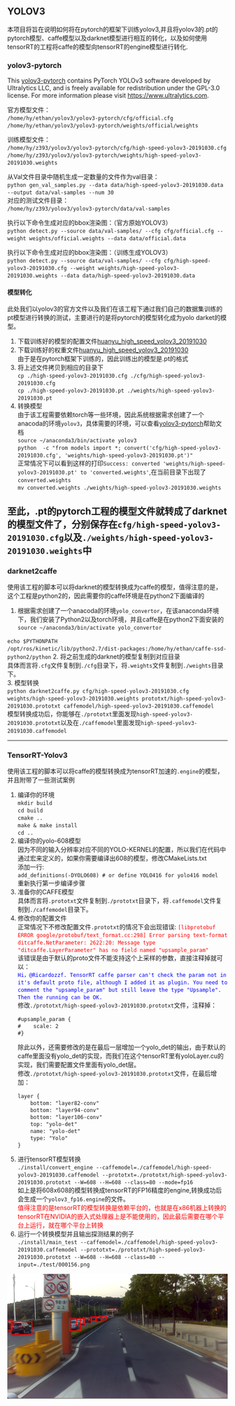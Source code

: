 ## YOLOV3
本项目将旨在说明如何将在pytorch的框架下训练yolov3,并且将yolov3的.pt的pytorch模型、caffe模型以及darknet模型进行相互的转化，以及如何使用tensorRT的工程将caffe的模型向tensorRT的engine模型进行转化.

### yolov3-pytorch
This [yolov3-pytorch](./yolov3-pytorch/README.md) contains PyTorch YOLOv3 software developed by Ultralytics LLC, and is freely available for redistribution under the GPL-3.0 license. For more information please visit https://www.ultralytics.com.  

官方模型文件：  
`/home/hy/ethan/yolov3/yolov3-pytorch/cfg/official.cfg`  
`/home/hy/ethan/yolov3/yolov3-pytorch/weights/official/weights`  

训练模型文件：  
`/home/hy/z393/yolov3/yolov3-pytorch/cfg/high-speed-yolov3-20191030.cfg`  
`/home/hy/z393/yolov3/yolov3-pytorch/weights/high-speed-yolov3-20191030.weights`  

从Val文件目录中随机生成一定数量的文件作为val目录：  
`python gen_val_samples.py --data data/high-speed-yolov3-20191030.data --output data/val-samples --num 30`  
对应的测试文件目录：  
`/home/hy/z393/yolov3/yolov3-pytorch/data/val-samples`  

执行以下命令生成对应的bbox渲染图：（官方原始YOLOV3）  
`python detect.py --source data/val-samples/ --cfg cfg/official.cfg --weight weights/official.weights --data data/official.data`  

执行以下命令生成对应的bbox渲染图：（训练生成YOLOV3）  
`python detect.py --source data/val-samples/ --cfg cfg/high-speed-yolov3-20191030.cfg --weight weights/high-speed-yolov3-20191030.weights --data data/high-speed-yolov3-20191030.data`  

#### 模型转化
此处我们以yolov3的官方文件以及我们在该工程下通过我们自己的数据集训练的pt模型进行转换的测试，主要进行的是将pytorch的模型转化成为yolo darket的模型。  
1. 下载训练好的模型的配置文件[huanyu_high_speed_yolov3_20191030](http://47.100.39.180/download/inDriving/model/yolo/yolov3-pytorch/cfg/high-speed-yolov3-20191030.cfg)  
2. 下载训练好的权重文件[huanyu_high_speed_yolov3_20191030](http://47.100.39.180/download/inDriving/model/yolo/yolov3-pytorch/weights/high-speed-yolov3-20191030.pt)  
由于是在pytorch框架下训练的，因此训练出的模型是.pt的格式  
3. 将上述文件拷贝到相应的目录下  
`cp ./high-speed-yolov3-20191030.cfg ./cfg/high-speed-yolov3-20191030.cfg`  
`cp ./high-speed-yolov3-20191030.pt ./weights/high-speed-yolov3-20191030.pt`  
4. 转换模型  
由于该工程需要依赖torch等一些环境，因此系统根据需求创建了一个anacoda的环境`yolov3`，具体需要的环境，可以查看[yolov3-pytorch](./yolov3-pytorch/README.md)帮助文档  
`source ~/anaconda3/bin/activate yolov3`  
`python  -c "from models import *; convert('cfg/high-speed-yolov3-20191030.cfg', 'weights/high-speed-yolov3-20191030.pt')"`  
正常情况下可以看到这样的打印`Success: converted 'weights/high-speed-yolov3-20191030.pt' to 'converted.weights'`,在当前目录下出现了`converted.weights`  
`mv converted.weights ./weights/high-speed-yolov3-20191030.weights`  

至此，**.pt**的pytorch工程的模型文件就转成了**darknet**的模型文件了，分别保存在`cfg/high-speed-yolov3-20191030.cfg`以及`./weights/high-speed-yolov3-20191030.weights`中
---  

### darknet2caffe
使用该工程的脚本可以将darknet的模型转换成为caffe的模型，值得注意的是，这个工程是python2的，因此需要你的caffe环境是在python2下面编译的  
1. 根据需求创建了一个anacoda的环境`yolo_convertor`，在该anaconda环境下，我们安装了Python2以及torch环境，并且caffe是在python2下面安装的 
`source ~/anaconda3/bin/activate yolo_convertor`  
 
`echo $PYTHONPATH`  
    ```
    /opt/ros/kinetic/lib/python2.7/dist-packages:/home/hy/ethan/caffe-ssd-python2/python
    ```
2. 将之前生成的darknet的模型复制到对应目录  
具体而言将`.cfg`文件复制到`./cfg`目录下，将`.weights`文件复制到`./weights`目录下。  
3. 模型转换  
`python darknet2caffe.py cfg/high-speed-yolov3-20191030.cfg weights/high-speed-yolov3-20191030.weights prototxt/high-speed-yolov3-20191030.prototxt caffemodel/high-speed-yolov3-20191030.caffemodel`  
模型转换成功后，你能够在`./prototxt`里面发现`high-speed-yolov3-20191030.prototxt`以及在`./caffemodel`里面发现`high-speed-yolov3-20191030.caffemodel`  

---

### TensorRT-Yolov3
使用该工程的脚本可以将caffe的模型转换成为tensorRT加速的`.engine`的模型，并且附带了一些测试案例  
1. 编译你的环境  
`mkdir build`  
`cd build`  
`cmake ..`  
`make & make install`  
`cd ..`  
2. 编译你的yolo-608模型  
因为不同的输入分辨率对应不同的YOLO-KERNEL的配置，所以我们在代码中通过宏来定义的，如果你需要编译出608的模型，修改CMakeLists.txt  
添加一行:  
`add_definitions(-DYOLO608) # or define YOLO416 for yolo416 model`  
重新执行第一步编译步骤  
3. 准备你的CAFFE模型  
具体而言将`.prototxt`文件复制到`./prototxt`目录下，将`.caffemodel`文件复制到`./caffemodel`目录下。  
4. 修改你的配置文件  
正常情况下不修改配置文件`.prototxt`的情况下会出现错误:  <font color=red>```[libprotobuf ERROR google/protobuf/text_format.cc:298] Error parsing text-format ditcaffe.NetParameter: 2622:20: Message type "ditcaffe.LayerParameter" has no field named "upsample_param"```</font>  
该错误是由于默认的proto文件不能支持这个上采样的参数，直接注释掉就可以：  
<font color=blue>```Hi，@Ricardozzf. TensorRT caffe parser can't check the param not in it's default proto file, although I added it as plugin. You need to comment the "upsample_param" but still leave the type "Upsample". Then the running can be OK.```</font>  
修改`./prototxt/high-speed-yolov3-20191030.prototxt`文件，注释掉：  
    ```
    #upsample_param {
    #    scale: 2
    #}
    ```
    除此以外，还需要修改的是在最后一层增加一个yolo_det的输出，由于默认的caffe里面没有yolo_det的实现，而我们在这个tensorRT里有yoloLayer.cu的实现，我们需要配置文件里面有yolo_det层。  
    修改`./prototxt/high-speed-yolov3-20191030.prototxt`文件，在最后增加：  
    ```
    layer {
        bottom: "layer82-conv"
        bottom: "layer94-conv"
        bottom: "layer106-conv"
        top: "yolo-det"
        name: "yolo-det"
        type: "Yolo"
    }
    ```
5. 进行tensorRT模型转换  
`./install/convert_engine --caffemodel=./caffemodel/high-speed-yolov3-20191030.caffemodel --prototxt=./prototxt/high-speed-yolov3-20191030.prototxt --W=608 --H=608 --class=80 --mode=fp16`  
如上是将608x608的模型转换成tensorRT的FP16精度的engine,转换成功后会生成一个`yolov3_fp16.engine`的文件。  
<font color=red>值得注意的是tensorRT的模型转换是依赖平台的，也就是在x86机器上转换的tensorRT在NVIDIA的嵌入式处理器上是不能使用的，因此最后需要在哪个平台上运行，就在哪个平台上转换</font>  
6. 运行一个转换模型并且输出探测结果的例子  
`./install/main_test --caffemodel=./caffemodel/high-speed-yolov3-20191030.caffemodel --prototxt=./prototxt/high-speed-yolov3-20191030.prototxt --W=608 --H=608 --class=80 --input=./test/000156.png`  
<div align=center><img src="img/tensorRT_det.png"/></div>  
